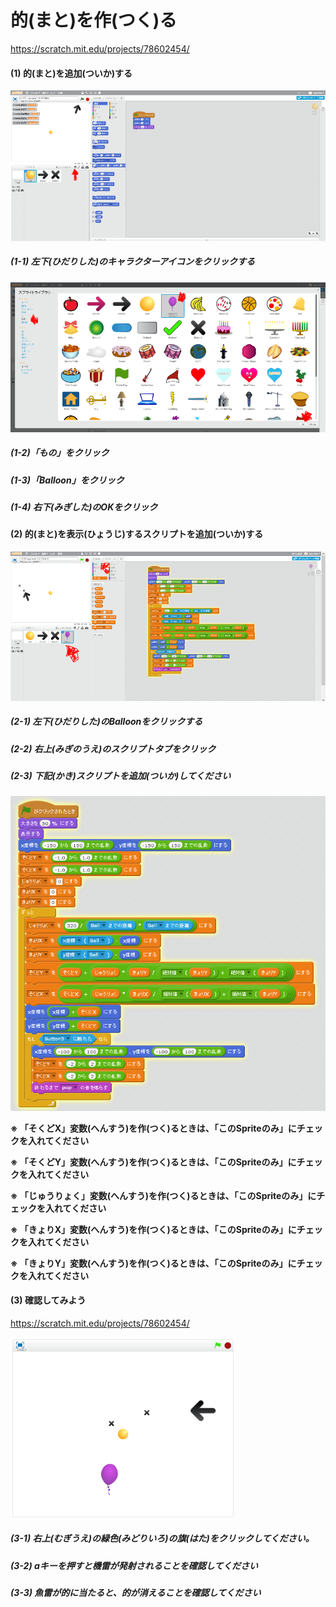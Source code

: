 # 的(まと)を作(つく)る

https://scratch.mit.edu/projects/78602454/

#### (1) 的(まと)を追加(ついか)する
![](f6_001a.png)
##### (1-1) 左下(ひだりした)のキャラクターアイコンをクリックする


![](f6_002a.png)
##### (1-2)「もの」をクリック
##### (1-3)「Balloon」をクリック
##### (1-4) 右下(みぎした)のOKをクリック




#### (2) 的(まと)を表示(ひょうじ)するスクリプトを追加(ついか)する
![](f6_003a.png)
##### (2-1) 左下(ひだりした)のBalloonをクリックする
##### (2-2) 右上(みぎのうえ)のスクリプトタブをクリック
##### (2-3) 下記(かき)スクリプトを追加(ついか)してください
![](f6_004a.png)

**※ 「そくどX」変数(へんすう)を作(つく)るときは、「このSpriteのみ」にチェックを入れてください**

**※ 「そくどY」変数(へんすう)を作(つく)るときは、「このSpriteのみ」にチェックを入れてください**

**※ 「じゅうりょく」変数(へんすう)を作(つく)るときは、「このSpriteのみ」にチェックを入れてください**

**※ 「きょりX」変数(へんすう)を作(つく)るときは、「このSpriteのみ」にチェックを入れてください**

**※ 「きょりY」変数(へんすう)を作(つく)るときは、「このSpriteのみ」にチェックを入れてください**




#### (3) 確認してみよう
https://scratch.mit.edu/projects/78602454/


![](target_scratch_001.png)

##### (3-1) 右上(むぎうえ)の緑色(みどりいろ)の旗(はた)をクリックしてください。
##### (3-2) aキーを押すと機雷が発射されることを確認してください
##### (3-3) 魚雷が的に当たると、的が消えることを確認してください

